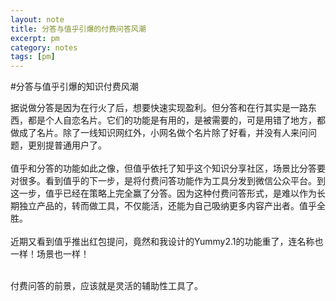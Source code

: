 ```yaml
---
layout: note
title: 分答与值乎引爆的付费问答风潮
excerpt: pm
category: notes
tags: [pm]
---
```




#分答与值乎引爆的知识付费风潮


据说做分答是因为在行火了后，想要快速实现盈利。但分答和在行其实是一路东西，都是个人自恋名片。它们的功能是有用的，是被需要的，可是用错了地方，都做成了名片。除了一线知识网红外，小网名做个名片除了好看，并没有人来问问题，更别提普通用户了。<br/>
<br/>
值乎和分答的功能如此之像，但值乎依托了知乎这个知识分享社区，场景比分答要对很多。看到值乎的下一步，是将付费问答功能作为工具分发到微信公众平台。到这一步，值乎已经在策略上完全赢了分答。因为这种付费问答形式，是难以作为长期独立产品的，转而做工具，不仅能活，还能为自己吸纳更多内容产出者。值乎全胜。<br/>
<br/>
近期又看到值乎推出红包提问，竟然和我设计的Yummy2.1的功能重了，连名称也一样！场景也一样！<br/>
<br/>

付费问答的前景，应该就是灵活的辅助性工具了。